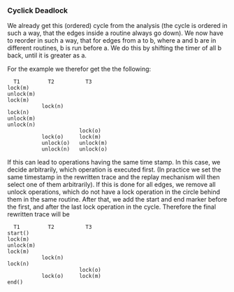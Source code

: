 ### Cyclick Deadlock
We already get this (ordered) cycle from the analysis (the cycle is ordered in
such a way, that the edges inside a routine always go down). We now have to
reorder in such a way, that for edges from a to b, where a and b are in different
routines, b is run before a. We do this by shifting the timer of all b back,
until it is greater as a.

For the example we therefor get the the following:

```
  T1         T2          T3
lock(m)
unlock(m)
lock(m)
           lock(n)
lock(n)
unlock(m)
unlock(n)
                       lock(o)
           lock(o)     lock(m)
           unlock(o)   unlock(m)
           unlock(n)   unlock(o)
```

If this can lead to operations having the same time stamp. In this case,
we decide arbitrarily, which operation is executed first. (In practice
we set the same timestamp in the rewritten trace and the replay mechanism
will then select one of them arbitrarily).
If this is done for all edges, we remove all unlock operations, which
do not have a lock operation in the circle behind them in the same routine.
After that, we add the start and end marker before the first, and after the
last lock operation in the cycle.
Therefore the final rewritten trace will be

```
  T1         T2          T3
start()
lock(m)
unlock(m)
lock(m)
           lock(n)
lock(n)
                       lock(o)
           lock(o)     lock(m)
end()
```
